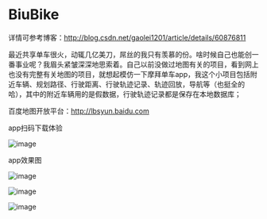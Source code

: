 # BiuBike
  
 详情可参考博客：http://blog.csdn.net/gaolei1201/article/details/60876811  

 
 最近共享单车很火，动辄几亿美刀，屌丝的我只有羡慕的份。啥时候自己也能创一番事业呢？我眉头紧皱深深地思索着。自己以前没做过地图有关的项目，看到网上也没有完整有关地图的项目，就想起模仿一下摩拜单车app，我这个小项目包括附近车辆、规划路径、行驶距离、行驶轨迹记录、轨迹回放，导航等（也挺全的哈），其中的附近车辆用的是假数据，行驶轨迹记录都是保存在本地数据库；

百度地图开放平台：http://lbsyun.baidu.com


 app扫码下载体验

 ![image](https://github.com/gaoleiandroid1201/BiuBike/raw/master/material/screenshots/download.png)

app效果图

![image](https://github.com/gaoleiandroid1201/BiuBike/raw/master/material/screenshots/3.gif)

![image](https://github.com/gaoleiandroid1201/BiuBike/raw/master/material/screenshots/4.png)

![image](https://github.com/gaoleiandroid1201/BiuBike/raw/master/material/screenshots/5.png)
